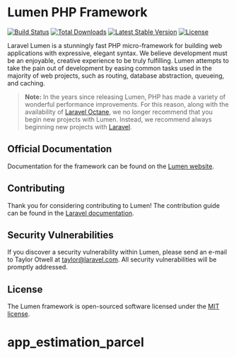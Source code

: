 # Lumen PHP Framework

[![Build Status](https://travis-ci.org/laravel/lumen-framework.svg)](https://travis-ci.org/laravel/lumen-framework)
[![Total Downloads](https://img.shields.io/packagist/dt/laravel/lumen-framework)](https://packagist.org/packages/laravel/lumen-framework)
[![Latest Stable Version](https://img.shields.io/packagist/v/laravel/lumen-framework)](https://packagist.org/packages/laravel/lumen-framework)
[![License](https://img.shields.io/packagist/l/laravel/lumen)](https://packagist.org/packages/laravel/lumen-framework)

Laravel Lumen is a stunningly fast PHP micro-framework for building web applications with expressive, elegant syntax. We believe development must be an enjoyable, creative experience to be truly fulfilling. Lumen attempts to take the pain out of development by easing common tasks used in the majority of web projects, such as routing, database abstraction, queueing, and caching.

> **Note:** In the years since releasing Lumen, PHP has made a variety of wonderful performance improvements. For this reason, along with the availability of [Laravel Octane](https://laravel.com/docs/octane), we no longer recommend that you begin new projects with Lumen. Instead, we recommend always beginning new projects with [Laravel](https://laravel.com).

## Official Documentation

Documentation for the framework can be found on the [Lumen website](https://lumen.laravel.com/docs).

## Contributing

Thank you for considering contributing to Lumen! The contribution guide can be found in the [Laravel documentation](https://laravel.com/docs/contributions).

## Security Vulnerabilities

If you discover a security vulnerability within Lumen, please send an e-mail to Taylor Otwell at taylor@laravel.com. All security vulnerabilities will be promptly addressed.

## License

The Lumen framework is open-sourced software licensed under the [MIT license](https://opensource.org/licenses/MIT).
# app_estimation_parcel
